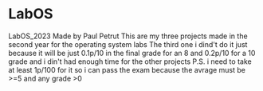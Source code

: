 # LabOS
LabOS_2023
Made by Paul Petrut 
This are my three projects made in the second year for the operating system labs 
The third one i dind't do it just because it will be just 0.1p/10 in the final grade for an 8 and 0.2p/10 for a 10 grade and i din't had enough time for the other projects
P.S. i need to take at least 1p/100 for it so i can pass the exam because the avrage must be >=5 and any grade >0
